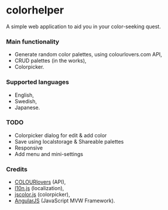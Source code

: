 # colorhelper
A simple web application to aid you in your color-seeking quest. 

### Main functionality
* Generate random color palettes, using colourlovers.com API,
* CRUD palettes (in the works),
* Colorpicker.

### Supported languages
* English,
* Swedish,
* Japanese.

### TODO
* Colorpicker dialog for edit & add color
* Save using localstorage & Shareable palettes
* Responsive
* Add menu and mini-settings

### Credits
* [COLOURlovers](http://www.colourlovers.com/) (API),
* [l10n.js](https://github.com/eligrey/l10n.js/) (localization),
* [jscolor.js](http://jscolor.com/) (colorpicker),
* [AngularJS](https://angularjs.org/) (JavaScript MVW Framework).
